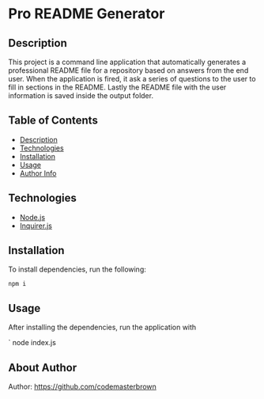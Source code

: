 # Pro README Generator

## Description

This project is a command line application that automatically generates a professional README  file for a repository based on answers from the end user. When the application is fired, it ask a series of questions to the user to fill in sections in the README. Lastly the README file with the user information is saved inside the output folder.

## Table of Contents

* [Description](#description)
* [Technologies](#technologies)
* [Installation](#installation)
* [Usage](#usage)
* [Author Info](#about-author)


## Technologies

* [Node.js](https://nodejs.org/)
* [Inquirer.js](https://www.npmjs.com/package/inquirer)

## Installation

To install dependencies, run the following:

`
npm i
`

## Usage

After installing the dependencies, run the application with 

`
node index.js

## About Author

Author: https://github.com/codemasterbrown
